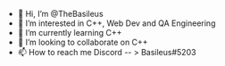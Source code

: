 - 👋 Hi, I’m @TheBasileus
- 👀 I’m interested in C++, Web Dev and QA Engineering
- 🌱 I’m currently learning C++
- 💞️ I’m looking to collaborate on C++
- 📫 How to reach me Discord -- > Basileus#5203
